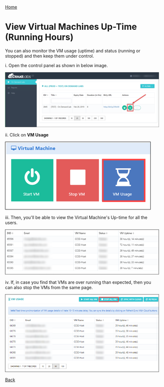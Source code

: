 [Home](./../README.md)

# View Virtual Machines Up-Time (Running Hours)

You can also monitor the VM usage (uptime) and status (running or stopped) and then keep them under control. 

i. Open the control panel as shown in below image. 

![](images/image1.png)  

ii. Click on **VM Usage**

![](images/uptime1.png)  

iii. Then, you'll be able to view the Virtual Machine's Up-time for all the users. 

![](images/uptime2.png)  

iv. If, in case you find that VMs are over running than expected, then you can also stop the VMs from the same page. 

![](images/uptime3.png)  

[Back](./Module_5_Managing_the_Labs_readme.md)
